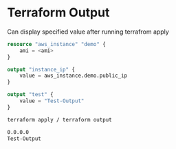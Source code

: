 # Terraform Output 

Can display specified value after running terrafrom apply



```terraform
resource "aws_instance" "demo" {
    ami = <ami>
}

output "instance_ip" {
    value = aws_instance.demo.public_ip
}

output "test" {
    value = "Test-Output"
}
```

```sh
terraform apply / terraform output

0.0.0.0
Test-Output
```
